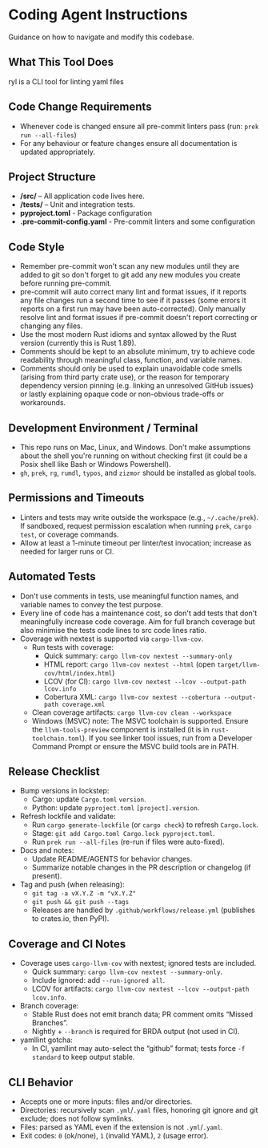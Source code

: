 # Coding Agent Instructions

Guidance on how to navigate and modify this codebase.

## What This Tool Does

ryl is a CLI tool for linting yaml files

## Code Change Requirements

- Whenever code is changed ensure all pre-commit linters pass (run:
  `prek run --all-files`)
- For any behaviour or feature changes ensure all documentation is updated
  appropriately.

## Project Structure

- **/src/** – All application code lives here.
- **/tests/** – Unit and integration tests.
- **pyproject.toml** - Package configuration
- **.pre-commit-config.yaml** - Pre-commit linters and some configuration

## Code Style

- Remember pre-commit won't scan any new modules until they are added to git so don't
  forget to git add any new modules you create before running pre-commit.
- pre-commit will auto correct many lint and format issues, if it reports any file
  changes run a second time to see if it passes (some errors it reports on a first run
  may have been auto-corrected). Only manually resolve lint and format issues if
  pre-commit doesn't report correcting or changing any files.
- Use the most modern Rust idioms and syntax allowed by the Rust version (currently this
  is Rust 1.89).
- Comments should be kept to an absolute minimum, try to achieve code readability
  through meaningful class, function, and variable names.
- Comments should only be used to explain unavoidable code smells (arising from third
  party crate use), or the reason for temporary dependency version pinning (e.g.
  linking an unresolved GitHub issues) or lastly explaining opaque code or non-obvious
  trade-offs or workarounds.

## Development Environment / Terminal

- This repo runs on Mac, Linux, and Windows. Don't make assumptions about the shell
  you're running on without checking first (it could be a Posix shell like Bash or
  Windows Powershell).
- `gh`, `prek`, `rg`, `rumdl`, `typos`, and `zizmor` should be installed as global
  tools.

## Permissions and Timeouts

- Linters and tests may write outside the workspace (e.g., `~/.cache/prek`). If
  sandboxed, request permission escalation when running `prek`, `cargo test`,
  or coverage commands.
- Allow at least a 1-minute timeout per linter/test invocation; increase as
  needed for larger runs or CI.

## Automated Tests

- Don't use comments in tests, use meaningful function names, and variable names to
  convey the test purpose.
- Every line of code has a maintenance cost, so don't add tests that don't meaningfully
  increase code coverage. Aim for full branch coverage but also minimise the tests code
  lines to src code lines ratio.
- Coverage with nextest is supported via `cargo-llvm-cov`.
  - Run tests with coverage:
    - Quick summary: `cargo llvm-cov nextest --summary-only`
    - HTML report: `cargo llvm-cov nextest --html`
      (open `target/llvm-cov/html/index.html`)
    - LCOV (for CI): `cargo llvm-cov nextest --lcov --output-path lcov.info`
    - Cobertura XML: `cargo llvm-cov nextest --cobertura --output-path coverage.xml`
  - Clean coverage artifacts: `cargo llvm-cov clean --workspace`
  - Windows (MSVC) note: The MSVC toolchain is supported.
    Ensure the `llvm-tools-preview` component is installed (it is in
    `rust-toolchain.toml`). If you see linker tool issues, run from a Developer
    Command Prompt or ensure the MSVC build tools are in PATH.

## Release Checklist

- Bump versions in lockstep:
  - Cargo: update `Cargo.toml` `version`.
  - Python: update `pyproject.toml` `[project].version`.
- Refresh lockfile and validate:
  - Run `cargo generate-lockfile` (or `cargo check`) to refresh `Cargo.lock`.
  - Stage: `git add Cargo.toml Cargo.lock pyproject.toml`.
  - Run `prek run --all-files` (re-run if files were auto-fixed).
- Docs and notes:
  - Update README/AGENTS for behavior changes.
  - Summarize notable changes in the PR description or changelog (if present).
- Tag and push (when releasing):
  - `git tag -a vX.Y.Z -m "vX.Y.Z"`
  - `git push && git push --tags`
  - Releases are handled by `.github/workflows/release.yml` (publishes to
    crates.io, then PyPI).

## Coverage and CI Notes

- Coverage uses `cargo-llvm-cov` with nextest; ignored tests are included.
  - Quick summary: `cargo llvm-cov nextest --summary-only`.
  - Include ignored: add `--run-ignored all`.
  - LCOV for artifacts: `cargo llvm-cov nextest --lcov --output-path lcov.info`.
- Branch coverage:
  - Stable Rust does not emit branch data; PR comment omits “Missed Branches”.
  - Nightly + `--branch` is required for BRDA output (not used in CI).
- yamllint gotcha:
  - In CI, yamllint may auto-select the “github” format; tests force
    `-f standard` to keep output stable.

## CLI Behavior

- Accepts one or more inputs: files and/or directories.
- Directories: recursively scan `.yml`/`.yaml` files, honoring git ignore and
  git exclude; does not follow symlinks.
- Files: parsed as YAML even if the extension is not `.yml`/`.yaml`.
- Exit codes: `0` (ok/none), `1` (invalid YAML), `2` (usage error).
